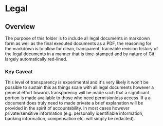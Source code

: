 # Legal

## Overview

The purpose of this folder is to include all legal documents in markdown form as well as the final executed documents as a PDF, the reasoning for the markdown is to allow for clean, transparent, traceable revision history of the legal documents in a manner that is time-stamped and by nature of Git largely automatically red-lined.

### Key Caveat

This level of transparency is experimental and it's very likely it won't be possible to sustain this as things scale with all legal documents however a general effort towards transparency will be made such that a significant portion is made available to those who need permisionless access. If a a document does truly need to made private a brief explanation will be provided in the spirit of accountability. In most cases however private/sensitive information (e.g. personally identifiable information, banking information, compensation etc. will simply be redacted).
